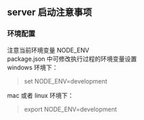 ## server 启动注意事项

### 环境配置

注意当前环境变量 NODE_ENV <br> package.json 中可修改执行过程的环境变量设置 <br> windows 环境下：

> set NODE_ENV=development

mac 或者 linux 环境下：

> export NODE_ENV=development
